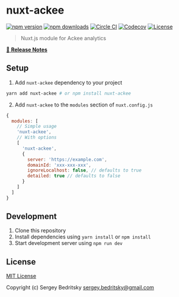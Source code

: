 # nuxt-ackee

[![npm version][npm-version-src]][npm-version-href]
[![npm downloads][npm-downloads-src]][npm-downloads-href]
[![Circle CI][circle-ci-src]][circle-ci-href]
[![Codecov][codecov-src]][codecov-href]
[![License][license-src]][license-href]

> Nuxt.js module for Ackee analytics

[📖 **Release Notes**](./CHANGELOG.md)

## Setup

1. Add `nuxt-ackee` dependency to your project

```bash
yarn add nuxt-ackee # or npm install nuxt-ackee
```

2. Add `nuxt-ackee` to the `modules` section of `nuxt.config.js`

```js
{
  modules: [
    // Simple usage
    'nuxt-ackee',
    // With options
    [
      'nuxt-ackee',
      {
        server: 'https://example.com',
        domainId: 'xxx-xxx-xxx',
        ignoreLocalhost: false, // defaults to true
        detailed: true // defaults to false
      }
    ]
  ]
}
```

## Development

1. Clone this repository
2. Install dependencies using `yarn install` or `npm install`
3. Start development server using `npm run dev`

## License

[MIT License](./LICENSE)

Copyright (c) Sergey Bedritsky <sergey.bedritsky@gmail.com>

<!-- Badges -->

[npm-version-src]: https://img.shields.io/npm/v/nuxt-ackee/latest.svg?style=flat-square
[npm-version-href]: https://npmjs.com/package/nuxt-ackee
[npm-downloads-src]: https://img.shields.io/npm/dt/nuxt-ackee.svg?style=flat-square
[npm-downloads-href]: https://npmjs.com/package/nuxt-ackee
[circle-ci-src]: https://img.shields.io/circleci/project/github/git@github.com:bdrtsky/nuxt-ackee.git.svg?style=flat-square
[circle-ci-href]: https://circleci.com/gh/git@github.com:bdrtsky/nuxt-ackee.git
[codecov-src]: https://img.shields.io/codecov/c/github/git@github.com:bdrtsky/nuxt-ackee.git.svg?style=flat-square
[codecov-href]: https://codecov.io/gh/git@github.com:bdrtsky/nuxt-ackee.git
[license-src]: https://img.shields.io/npm/l/nuxt-ackee.svg?style=flat-square
[license-href]: https://npmjs.com/package/nuxt-ackee
